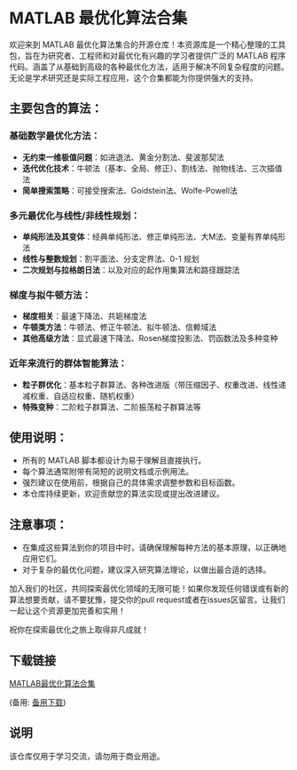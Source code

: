 # MATLAB 最优化算法合集

欢迎来到 MATLAB 最优化算法集合的开源仓库！本资源库是一个精心整理的工具包，旨在为研究者、工程师和对最优化有兴趣的学习者提供广泛的 MATLAB 程序代码。涵盖了从基础到高级的各种最优化方法，适用于解决不同复杂程度的问题。无论是学术研究还是实际工程应用，这个合集都能为你提供强大的支持。

## 主要包含的算法：

### 基础数学最优化方法：
- **无约束一维极值问题**：如进退法、黄金分割法、斐波那契法
- **迭代优化技术**：牛顿法（基本、全局、修正）、割线法、抛物线法、三次插值法
- **简单搜索策略**：可接受搜索法、Goidstein法、Wolfe-Powell法

### 多元最优化与线性/非线性规划：
- **单纯形法及其变体**：经典单纯形法、修正单纯形法、大M法、变量有界单纯形法
- **线性与整数规划**：割平面法、分支定界法、0-1 规划
- **二次规划与拉格朗日法**：以及对应的起作用集算法和路径跟踪法

### 梯度与拟牛顿方法：
- **梯度相关**：最速下降法、共轭梯度法
- **牛顿类方法**：牛顿法、修正牛顿法、拟牛顿法、信赖域法
- **其他高级方法**：显式最速下降法、Rosen梯度投影法、罚函数法及多种变种

### 近年来流行的群体智能算法：
- **粒子群优化**：基本粒子群算法、各种改进版（带压缩因子、权重改进、线性递减权重、自适应权重、随机权重）
- **特殊变种**：二阶粒子群算法、二阶振荡粒子群算法等

## 使用说明：
- 所有的 MATLAB 脚本都设计为易于理解且直接执行。
- 每个算法通常附带有简短的说明文档或示例用法。
- 强烈建议在使用前，根据自己的具体需求调整参数和目标函数。
- 本仓库持续更新，欢迎贡献您的算法实现或提出改进建议。

## 注意事项：
- 在集成这些算法到你的项目中时，请确保理解每种方法的基本原理，以正确地应用它们。
- 对于复杂的最优化问题，建议深入研究算法理论，以做出最合适的选择。

加入我们的社区，共同探索最优化领域的无限可能！如果你发现任何错误或有新的算法想要贡献，请不要犹豫，提交你的pull request或者在issues区留言。让我们一起让这个资源更加完善和实用！

祝你在探索最优化之旅上取得非凡成就！

## 下载链接
[MATLAB最优化算法合集](https://pan.quark.cn/s/67edb150a0f4) 

(备用: [备用下载](https://pan.baidu.com/s/1eyU7OPLapGzVJiOcvWYiBw?pwd=djom))

## 说明

该仓库仅用于学习交流，请勿用于商业用途。

